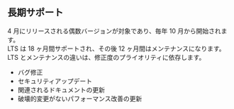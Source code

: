## 長期サポート

4 月にリリースされる偶数バージョンが対象であり、毎年 10 月から開始されます。  
LTS は 18 ヶ月間サポートされ、その後 12 ヶ月間はメンテナンスになります。  
LTS とメンテナンスの違いは、修正度のプライオリティに依存します。

- バグ修正
- セキュリティアップデート
- 関連されるドキュメントの更新
- 破壊的変更がないパフォーマンス改善の更新
